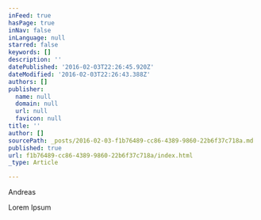 ```yaml
---
inFeed: true
hasPage: true
inNav: false
inLanguage: null
starred: false
keywords: []
description: ''
datePublished: '2016-02-03T22:26:45.920Z'
dateModified: '2016-02-03T22:26:43.388Z'
authors: []
publisher:
  name: null
  domain: null
  url: null
  favicon: null
title: ''
author: []
sourcePath: _posts/2016-02-03-f1b76489-cc86-4389-9860-22b6f37c718a.md
published: true
url: f1b76489-cc86-4389-9860-22b6f37c718a/index.html
_type: Article

---
```

Andreas

Lorem Ipsum